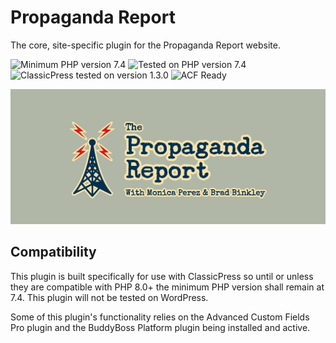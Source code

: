# Propaganda Report

The core, site-specific plugin for the Propaganda Report website.

![Minimum PHP version 7.4](https://img.shields.io/badge/PHP_minimum-7.4-8892bf.svg?style=flat-square)
![Tested on PHP version 7.4](https://img.shields.io/badge/PHP_tested-7.4-8892bf.svg?style=flat-square)
![ClassicPress tested on version 1.3.0](https://img.shields.io/badge/ClassicPress_tested-1.3.0-03768e.svg?style=flat-square)
![ACF Ready](https://img.shields.io/badge/ACF-Ready-00d3ae.svg?style=flat-square)

![Propaganda Report Plugin Cover Image](https://github.com/ControlledChaos/propreport/raw/main/cover.jpg)

## Compatibility

This plugin is built specifically for use with ClassicPress so until or unless they are compatible with PHP 8.0+ the minimum PHP version shall remain at 7.4. This plugin will not be tested on WordPress.

Some of this plugin's functionality relies on the Advanced Custom Fields Pro plugin and the BuddyBoss Platform plugin being installed and active.

